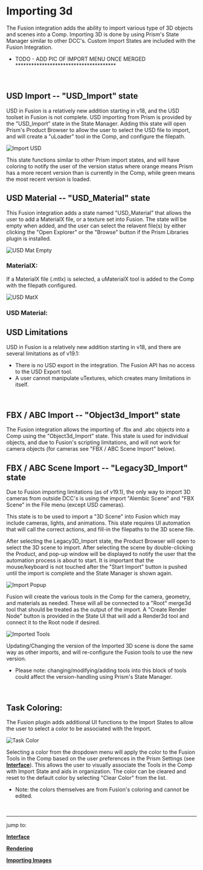 # **Importing 3d**
The Fusion integration adds the ability to import various type of 3D objects and scenes into a Comp.  Importing 3D is done by using Prism's State Manager similar to other DCC's.  Custom Import States are included with the Fusion Integration.



* TODO - ADD PIC OF IMPORT MENU ONCE MERGED **************************************



<br/>


## **USD Import -- "USD_Import" state**


USD in Fusion is a relatively new addition starting in v18, and the USD toolset in Fusion is not complete.  USD importing from Prism is provided by the "USD_Import" state in the State Manager.  Adding this state will open Prism's Product Browser to allow the user to select the USD file to import, and will create a "uLoader" tool in the Comp, and configure the filepath.

![Import USD](DocsImages/SM-ImportUSD-Green.png)

This state functions similar to other Prism import states, and will have coloring to notify the user of the version status where orange means Prism has a more recent version than is currently in the Comp, while green means the most recent version is loaded.
<br/>

## **USD Material -- "USD_Material" state**
This Fusion integration adds a state named "USD_Material" that allows the user to add a MaterialX file, or a texture set into Fusion.  The state will be empty when added, and the user can select the relavent file(s) by either clicking the "Open Explorer" or the "Browse" button if the Prism Libraries plugin is installed.

![USD Mat Empty](DocsImages/USD_Mat-Empty.png)

### **MaterialX**:
If a MaterialX file (.mtlx) is selected, a uMaterialX tool is added to the Comp with the filepath configured.  

![USD MatX](DocsImages/USD_Mat-MatX.png)

### **USD Material**:



## **USD Limitations**

USD in Fusion is a relatively new addition starting in v18, and there are several limitations as of v19.1:
- There is no USD export in the integration.  The Fusion API has no access to the USD Export tool.
- A user cannot manipulate uTextures, which creates many limitations in itself.

<br/>

## **FBX / ABC Import -- "Object3d_Import" state**
The Fusion integration allows the importing of .fbx and .abc objects into a Comp using the "Object3d_Import" state.  This state is used for individual objects, and due to Fusion's scripting limitations, and will not work for camera objects (for cameras see "FBX / ABC Scene Import" below).  


## **FBX / ABC Scene Import -- "Legacy3D_Import" state**
Due to Fusion importing limitations (as of v19.1), the only way to import 3D cameras from outside DCC's is using the import "Alembic Scene" and "FBX Scene" in the File menu (except USD cameras).

This state is to be used to import a "3D Scene" into Fusion which may include cameras, lights, and animations.  This state requires UI automation that will call the correct actions, and fill-in the filepaths to the 3D scene file. 

After selecting the Legacy3D_Import state, the Product Browser will open to select the 3D scene to import.  After selecting the scene by double-clicking the Product, and pop-up window will be displayed to notify the user that the automation process is about to start.  It is important that the mouse/keyboard is not touched after the "Start Import" button is pushed until the import is complete and the State Manager is shown again.

![Import Popup](DocsImages/Legacy3d_ImportWindow.png)

Fusion will create the various tools in the Comp for the camera, geometry, and materials as needed.  These will all be connected to a "Root" merge3d tool that should be treated as the output of the import.  A "Create Render Node" button is provided in the State UI that will add a Render3d tool and connect it to the Root node if desired.

![Imported Tools](DocsImages/Legacy3d_ImportedTools.png)

Updating/Changing the version of the Imported 3D scene is done the same way as other imports, and will re-configure the Fusion tools to use the new version.

* Please note:  changing/modifying/adding tools into this block of tools could affect the version-handling using Prism's State Manager.  

<br/>

## **Task Coloring:**

The Fusion plugin adds additional UI functions to the Import States to allow the user to select a color to be associated with the Import.


![Task Color](DocsImages/SM-ImportColoring.png)


Selecting a color from the dropdown menu will apply the color to the Fusion Tools in the Comp based on the user preferences in the Prism Settings (see [**Interface**](Interface.md)).  This allows the user to visually associate the Tools in the Comp with Import State and aids in organization.  The color can be cleared and reset to the default color by selecting "Clear Color" from the list.

* Note: the colors themselves are from Fusion's coloring and cannot be edited.

<br/>

___
jump to:

[**Interface**](Interface.md)

[**Rendering**](Rendering.md)

[**Importing Images**](Importing_2d.md)
